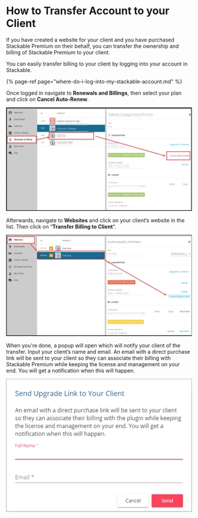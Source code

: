 # How to Transfer Account to your Client

If you have created a website for your client and you have purchased Stackable Premium on their behalf, you can transfer the ownership and billing of Stackable Premium to your client.

You can easily transfer billing to your client by logging into your account in Stackable.

{% page-ref page="where-do-i-log-into-my-stackable-account.md" %}

Once logged in navigate to **Renewals and Billings**, then select your plan and click on **Cancel Auto-Renew**.

![](../../.gitbook/assets/chrome_bjxcgvhgbr.png)

Afterwards, navigate to **Websites** and click on your client’s website in the list. Then click on “**Transfer Billing to Client**“.

![](../../.gitbook/assets/firefox_hszhmmhynh.png)

When you're done, a popup will open which will notify your client of the transfer. Input your client’s name and email. An email with a direct purchase link will be sent to your client so they can associate their billing with Stackable Premium while keeping the license and management on your end. You will get a notification when this will happen.

![](../../.gitbook/assets/79466636_485233735444929_7210604187032223744_n.jpg)

